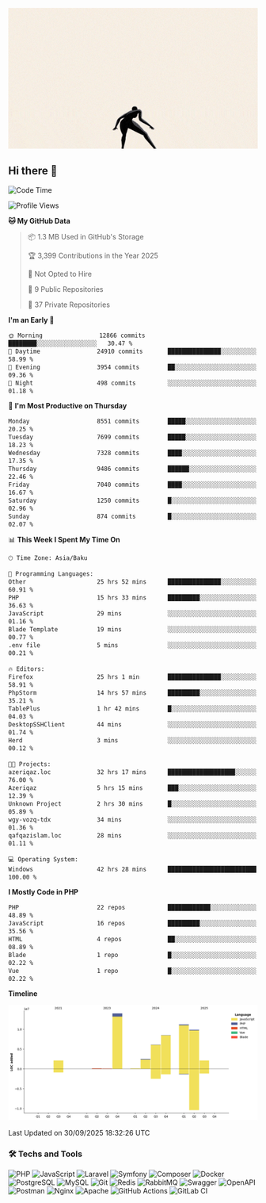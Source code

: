 <!--WALLPAPER-->
<p align='center'>
  <img src='assets/wallpapers/17.gif' alt='Banner'>
</p>
<!--/WALLPAPER-->

## Hi there 👋

<!--START_SECTION:waka-->
![Code Time](http://img.shields.io/badge/Code%20Time-382%20hrs%207%20mins-blue)

![Profile Views](http://img.shields.io/badge/Profile%20Views-0-blue)

**🐱 My GitHub Data** 

> 📦 1.3 MB Used in GitHub's Storage 
 > 
> 🏆 3,399 Contributions in the Year 2025
 > 
> 🚫 Not Opted to Hire
 > 
> 📜 9 Public Repositories 
 > 
> 🔑 37 Private Repositories 
 > 
**I'm an Early 🐤** 

```text
🌞 Morning                12866 commits       ████████░░░░░░░░░░░░░░░░░   30.47 % 
🌆 Daytime                24910 commits       ███████████████░░░░░░░░░░   58.99 % 
🌃 Evening                3954 commits        ██░░░░░░░░░░░░░░░░░░░░░░░   09.36 % 
🌙 Night                  498 commits         ░░░░░░░░░░░░░░░░░░░░░░░░░   01.18 % 
```
📅 **I'm Most Productive on Thursday** 

```text
Monday                   8551 commits        █████░░░░░░░░░░░░░░░░░░░░   20.25 % 
Tuesday                  7699 commits        █████░░░░░░░░░░░░░░░░░░░░   18.23 % 
Wednesday                7328 commits        ████░░░░░░░░░░░░░░░░░░░░░   17.35 % 
Thursday                 9486 commits        ██████░░░░░░░░░░░░░░░░░░░   22.46 % 
Friday                   7040 commits        ████░░░░░░░░░░░░░░░░░░░░░   16.67 % 
Saturday                 1250 commits        █░░░░░░░░░░░░░░░░░░░░░░░░   02.96 % 
Sunday                   874 commits         █░░░░░░░░░░░░░░░░░░░░░░░░   02.07 % 
```


📊 **This Week I Spent My Time On** 

```text
🕑︎ Time Zone: Asia/Baku

💬 Programming Languages: 
Other                    25 hrs 52 mins      ███████████████░░░░░░░░░░   60.91 % 
PHP                      15 hrs 33 mins      █████████░░░░░░░░░░░░░░░░   36.63 % 
JavaScript               29 mins             ░░░░░░░░░░░░░░░░░░░░░░░░░   01.16 % 
Blade Template           19 mins             ░░░░░░░░░░░░░░░░░░░░░░░░░   00.77 % 
.env file                5 mins              ░░░░░░░░░░░░░░░░░░░░░░░░░   00.21 % 

🔥 Editors: 
Firefox                  25 hrs 1 min        ███████████████░░░░░░░░░░   58.91 % 
PhpStorm                 14 hrs 57 mins      █████████░░░░░░░░░░░░░░░░   35.21 % 
TablePlus                1 hr 42 mins        █░░░░░░░░░░░░░░░░░░░░░░░░   04.03 % 
DesktopSSHClient         44 mins             ░░░░░░░░░░░░░░░░░░░░░░░░░   01.74 % 
Herd                     3 mins              ░░░░░░░░░░░░░░░░░░░░░░░░░   00.12 % 

🐱‍💻 Projects: 
azeriqaz.loc             32 hrs 17 mins      ███████████████████░░░░░░   76.00 % 
Azeriqaz                 5 hrs 15 mins       ███░░░░░░░░░░░░░░░░░░░░░░   12.39 % 
Unknown Project          2 hrs 30 mins       █░░░░░░░░░░░░░░░░░░░░░░░░   05.89 % 
wgy-vozq-tdx             34 mins             ░░░░░░░░░░░░░░░░░░░░░░░░░   01.36 % 
qafqazislam.loc          28 mins             ░░░░░░░░░░░░░░░░░░░░░░░░░   01.11 % 

💻 Operating System: 
Windows                  42 hrs 28 mins      █████████████████████████   100.00 % 
```

**I Mostly Code in PHP** 

```text
PHP                      22 repos            ████████████░░░░░░░░░░░░░   48.89 % 
JavaScript               16 repos            █████████░░░░░░░░░░░░░░░░   35.56 % 
HTML                     4 repos             ██░░░░░░░░░░░░░░░░░░░░░░░   08.89 % 
Blade                    1 repo              █░░░░░░░░░░░░░░░░░░░░░░░░   02.22 % 
Vue                      1 repo              █░░░░░░░░░░░░░░░░░░░░░░░░   02.22 % 
```



**Timeline**

![Lines of Code chart](https://raw.githubusercontent.com/feridnesibzade/feridnesibzade/main/assets/bar_graph.png)


 Last Updated on 30/09/2025 18:32:26 UTC
<!--END_SECTION:waka-->

### 🛠️ Techs and Tools

![PHP](https://img.shields.io/badge/PHP-777BB4?style=for-the-badge&logo=php&logoColor=white)
![JavaScript](https://img.shields.io/badge/JavaScript-F7DF1E?style=for-the-badge&logo=javascript&logoColor=000)
![Laravel](https://img.shields.io/badge/Laravel-F55247?style=for-the-badge&logo=laravel&logoColor=white)
![Symfony](https://img.shields.io/badge/Symfony-000000?style=for-the-badge&logo=symfony&logoColor=white)
![Composer](https://img.shields.io/badge/Composer-885630?style=for-the-badge&logo=composer&logoColor=white)
![Docker](https://img.shields.io/badge/Docker-2496ED?style=for-the-badge&logo=docker&logoColor=white)
![PostgreSQL](https://img.shields.io/badge/PostgreSQL-4169E1?style=for-the-badge&logo=postgresql&logoColor=white)
![MySQL](https://img.shields.io/badge/MySQL-4479A1?style=for-the-badge&logo=mysql&logoColor=white)
![Git](https://img.shields.io/badge/Git-F05032?style=for-the-badge&logo=git&logoColor=white)
![Redis](https://img.shields.io/badge/Redis-DC382D?style=for-the-badge&logo=redis&logoColor=white)
![RabbitMQ](https://img.shields.io/badge/RabbitMQ-FF6600?style=for-the-badge&logo=rabbitmq&logoColor=white)
![Swagger](https://img.shields.io/badge/Swagger-85EA2D?style=for-the-badge&logo=swagger&logoColor=black)
![OpenAPI](https://img.shields.io/badge/OpenAPI-6BA539?style=for-the-badge&logo=openapiinitiative&logoColor=white)
![Postman](https://img.shields.io/badge/Postman-FF6C37?style=for-the-badge&logo=postman&logoColor=white)
![Nginx](https://img.shields.io/badge/Nginx-009639?style=for-the-badge&logo=nginx&logoColor=white)
![Apache](https://img.shields.io/badge/Apache-D22128?style=for-the-badge&logo=apache&logoColor=white)
![GitHub Actions](https://img.shields.io/badge/GitHub%20Actions-2088FF?style=for-the-badge&logo=githubactions&logoColor=white)
![GitLab CI](https://img.shields.io/badge/GitLab%20CI-FC6D26?style=for-the-badge&logo=gitlab&logoColor=white)

